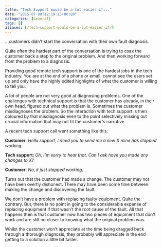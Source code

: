 ```yaml
---
title: "Tech Support would be a lot easier if..."
date: "2015-07-08T12:19:15+00:00"
categories: [General]
tags: []
aliases: [/tech-support-would-be-a-lot-easier-if/]
---
```


...customers didn't start the conversation with their own fault diagnosis.

Quite often the hardest part of the conversation is trying to coax the customer back a step to the original problem. And then working forward from the problem to a diagnosis.

Providing good remote tech support is one of the hardest jobs in the tech industry. You are at the end of a phone or email, cannot see the users set up and only have the highly edited highlights of what the customer is willing to tell you.

A lot of people are not very good at diagnosing problems. One of the challenges with technical support is that the customer has already, in their own head, figured out what the problem is. Sometimes the customer misdiagnoses the problem. So the interaction with tech support is then coloured by that misdiagnosis even to the point selectively missing out crucial information that may not fit the customer's narrative.

A recent tech support call went something like this:

<strong>Customer</strong>: <em>Hello support, I need you to send me a new X mine has stopped working.</em>

<strong>Tech support: </strong><em>Oh, I'm sorry to hear that. Can I ask have you made any changes to X?
</em>

<strong>Customer</strong>: <em>No, it just stopped working.</em>

Turns out that the customer had made a change. The customer may not have been overtly dishonest. There may have been some time between making the change and discovering the fault.

We don't have a problem with replacing faulty equipment. Quite the contrary. But, there is no point in going to the considerable expense of replacing equipment if that wasn't the root cause of the fault. All that happens then is that customer now has two pieces of equipment that don't work and are still no closer to knowing what the original problem was.

Whilst the customer won't appreciate at the time being dragged back through a thorough diagnosis, they probably will appreciate in the end getting to a solution a little bit faster.
